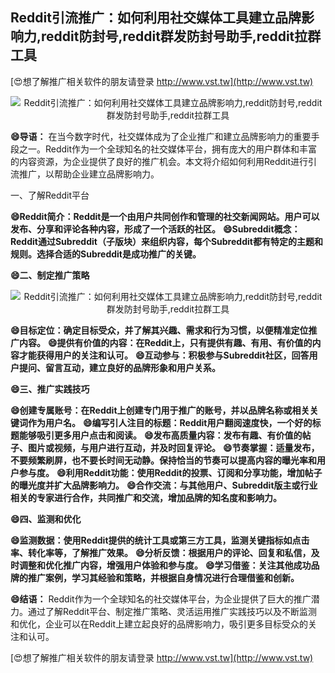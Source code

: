 ## **Reddit引流推广：如何利用社交媒体工具建立品牌影响力,reddit防封号,reddit群发防封号助手,reddit拉群工具**

[😍想了解推广相关软件的朋友请登录 http://www.vst.tw](http://www.vst.tw)

 <center><img src="https://vst.tw/MP4/tuiguang/png/3.png" alt="Reddit引流推广：如何利用社交媒体工具建立品牌影响力,reddit防封号,reddit群发防封号助手,reddit拉群工具"></center>

**😄导语：**
在当今数字时代，社交媒体成为了企业推广和建立品牌影响力的重要手段之一。Reddit作为一个全球知名的社交媒体平台，拥有庞大的用户群体和丰富的内容资源，为企业提供了良好的推广机会。本文将介绍如何利用Reddit进行引流推广，以帮助企业建立品牌影响力。

一、了解Reddit平台

**😄Reddit简介：Reddit是一个由用户共同创作和管理的社交新闻网站。用户可以发布、分享和评论各种内容，形成了一个活跃的社区。**
**😄Subreddit概念：Reddit通过Subreddit（子版块）来组织内容，每个Subreddit都有特定的主题和规则。选择合适的Subreddit是成功推广的关键。**

**😄二、制定推广策略**

 <center><img src="https://vst.tw/MP4/tuiguang/png/8.png" alt="Reddit引流推广：如何利用社交媒体工具建立品牌影响力,reddit防封号,reddit群发防封号助手,reddit拉群工具"></center>

**😄目标定位：确定目标受众，并了解其兴趣、需求和行为习惯，以便精准定位推广内容。**
**😄提供有价值的内容：在Reddit上，只有提供有趣、有用、有价值的内容才能获得用户的关注和认可。**
**😄互动参与：积极参与Subreddit社区，回答用户提问、留言互动，建立良好的品牌形象和用户关系。**

**😄三、推广实践技巧**

**😄创建专属账号：在Reddit上创建专门用于推广的账号，并以品牌名称或相关关键词作为用户名。**
**😄编写引人注目的标题：Reddit用户翻阅速度快，一个好的标题能够吸引更多用户点击和阅读。**
**😄发布高质量内容：发布有趣、有价值的帖子、图片或视频，与用户进行互动，并及时回复评论。**
**😄节奏掌握：适量发布，不要频繁刷屏，也不要长时间无动静。保持恰当的节奏可以提高内容的曝光率和用户参与度。**
**😄利用Reddit功能：使用Reddit的投票、订阅和分享功能，增加帖子的曝光度并扩大品牌影响力。**
**😄合作交流：与其他用户、Subreddit版主或行业相关的专家进行合作，共同推广和交流，增加品牌的知名度和影响力。**

**😄四、监测和优化**

**😄监测数据：使用Reddit提供的统计工具或第三方工具，监测关键指标如点击率、转化率等，了解推广效果。**
**😄分析反馈：根据用户的评论、回复和私信，及时调整和优化推广内容，增强用户体验和参与度。**
**😄学习借鉴：关注其他成功品牌的推广案例，学习其经验和策略，并根据自身情况进行合理借鉴和创新。**

**😄结语：**
Reddit作为一个全球知名的社交媒体平台，为企业提供了巨大的推广潜力。通过了解Reddit平台、制定推广策略、灵活运用推广实践技巧以及不断监测和优化，企业可以在Reddit上建立起良好的品牌影响力，吸引更多目标受众的关注和认可。

[😍想了解推广相关软件的朋友请登录 http://www.vst.tw](http://www.vst.tw)



